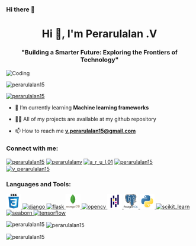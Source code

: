 ### Hi there 👋

<h1 align="center">Hi 👋, I'm Perarulalan .V</h1>
<h3 align="center">"Building a Smarter Future: Exploring the Frontiers of Technology"</h3>
<img align="center" alt="Coding" width="400" src="https://camo.githubusercontent.com/8bf6f6d78abc81fcf9c49f10649423e73ea44bc248e83aaae8759d401c829a84/68747470733a2f2f70687973696373677572756b756c2e66696c65732e776f726470726573732e636f6d2f323031392f30322f6368617261637465722d312e676966">


<p align="left"> <img src="https://komarev.com/ghpvc/?username=perarulalan15&label=Profile%20views&color=0e75b6&style=flat" alt="perarulalan15" /> </p>

<p align="left"> <a href="https://github.com/ryo-ma/github-profile-trophy"><img src="https://github-profile-trophy.vercel.app/?username=perarulalan15" alt="perarulalan15" /></a> </p>

- 🌱 I’m currently learning **Machine learning frameworks**

- 👨‍💻 All of my projects are available at my github repository

- 📫 How to reach me **v.perarulalan15@gmail.com**

<h3 align="left">Connect with me:</h3>
<p align="left">
<a href="https://linkedin.com/in/perarulalan15" target="blank"><img align="center" src="https://raw.githubusercontent.com/rahuldkjain/github-profile-readme-generator/master/src/images/icons/Social/linked-in-alt.svg" alt="perarulalan15" height="30" width="40" /></a>
<a href="https://kaggle.com/perarulalanv" target="blank"><img align="center" src="https://raw.githubusercontent.com/rahuldkjain/github-profile-readme-generator/master/src/images/icons/Social/kaggle.svg" alt="perarulalanv" height="30" width="40" /></a>
<a href="https://instagram.com/a_r_u_l.01" target="blank"><img align="center" src="https://raw.githubusercontent.com/rahuldkjain/github-profile-readme-generator/master/src/images/icons/Social/instagram.svg" alt="a_r_u_l.01" height="30" width="40" /></a>
<a href="https://www.codechef.com/users/perarulalan15" target="blank"><img align="center" src="https://cdn.jsdelivr.net/npm/simple-icons@3.1.0/icons/codechef.svg" alt="perarulalan15" height="30" width="40" /></a>
<a href="https://www.hackerrank.com/v_perarulalan15" target="blank"><img align="center" src="https://raw.githubusercontent.com/rahuldkjain/github-profile-readme-generator/master/src/images/icons/Social/hackerrank.svg" alt="v_perarulalan15" height="30" width="40" /></a>
</p>

<h3 align="left">Languages and Tools:</h3>
<p align="left"> <a href="https://www.w3schools.com/css/" target="_blank" rel="noreferrer"> <img src="https://raw.githubusercontent.com/devicons/devicon/master/icons/css3/css3-original-wordmark.svg" alt="css3" width="40" height="40"/> </a> <a href="https://www.djangoproject.com/" target="_blank" rel="noreferrer"> <img src="https://cdn.worldvectorlogo.com/logos/django.svg" alt="django" width="40" height="40"/> </a> <a href="https://flask.palletsprojects.com/" target="_blank" rel="noreferrer"> <img src="https://www.vectorlogo.zone/logos/pocoo_flask/pocoo_flask-icon.svg" alt="flask" width="40" height="40"/> </a> <a href="https://www.mongodb.com/" target="_blank" rel="noreferrer"> <img src="https://raw.githubusercontent.com/devicons/devicon/master/icons/mongodb/mongodb-original-wordmark.svg" alt="mongodb" width="40" height="40"/> </a> <a href="https://opencv.org/" target="_blank" rel="noreferrer"> <img src="https://www.vectorlogo.zone/logos/opencv/opencv-icon.svg" alt="opencv" width="40" height="40"/> </a> <a href="https://pandas.pydata.org/" target="_blank" rel="noreferrer"> <img src="https://raw.githubusercontent.com/devicons/devicon/2ae2a900d2f041da66e950e4d48052658d850630/icons/pandas/pandas-original.svg" alt="pandas" width="40" height="40"/> </a> <a href="https://www.postgresql.org" target="_blank" rel="noreferrer"> <img src="https://raw.githubusercontent.com/devicons/devicon/master/icons/postgresql/postgresql-original-wordmark.svg" alt="postgresql" width="40" height="40"/> </a> <a href="https://www.python.org" target="_blank" rel="noreferrer"> <img src="https://raw.githubusercontent.com/devicons/devicon/master/icons/python/python-original.svg" alt="python" width="40" height="40"/> </a> <a href="https://scikit-learn.org/" target="_blank" rel="noreferrer"> <img src="https://upload.wikimedia.org/wikipedia/commons/0/05/Scikit_learn_logo_small.svg" alt="scikit_learn" width="40" height="40"/> </a> <a href="https://seaborn.pydata.org/" target="_blank" rel="noreferrer"> <img src="https://seaborn.pydata.org/_images/logo-mark-lightbg.svg" alt="seaborn" width="40" height="40"/> </a> <a href="https://www.tensorflow.org" target="_blank" rel="noreferrer"> <img src="https://www.vectorlogo.zone/logos/tensorflow/tensorflow-icon.svg" alt="tensorflow" width="40" height="40"/> </a> </p>

<p><img align="left" src="https://github-readme-stats.vercel.app/api/top-langs?username=perarulalan15&show_icons=true&locale=en&layout=compact" alt="perarulalan15" /></p>

<p>&nbsp;<img align="center" src="https://github-readme-stats.vercel.app/api?username=perarulalan15&show_icons=true&locale=en" alt="perarulalan15" /></p>

<p><img align="center" src="https://github-readme-streak-stats.herokuapp.com/?user=perarulalan15&" alt="perarulalan15" /></p>


